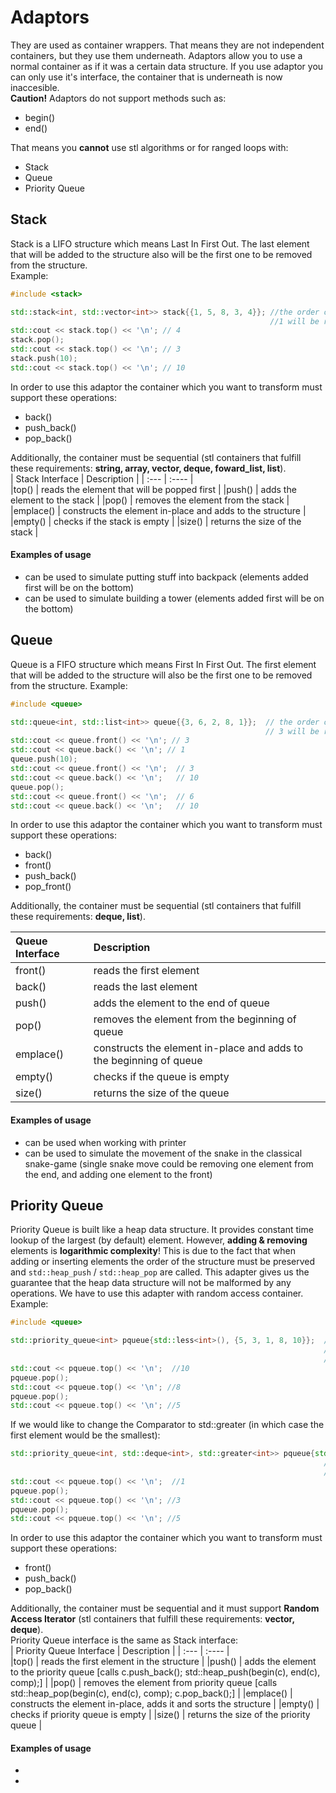 # Adaptors
They are used as container wrappers. That means they are not independent containers, but they use them underneath. Adaptors allow you to use a normal container as if it was a certain data structure. If you use adaptor you can only use it's interface, the container that is underneath is now inaccesible.  
**Caution!**
Adaptors do not support methods such as:
  - begin()  
  - end()  
  
That means you **cannot** use stl algorithms or for ranged loops with:
- Stack  
- Queue  
- Priority Queue  
## Stack
Stack is a LIFO structure which means Last In First Out. The last element that will be added to the structure also will be the first one to be removed from the structure.  
Example:  
  ```cpp
  #include <stack>
  
  std::stack<int, std::vector<int>> stack{{1, 5, 8, 3, 4}}; //the order of the elements is preserved,
                                                            //1 will be removed as last from the stack
  std::cout << stack.top() << '\n'; // 4  
  stack.pop();  
  std::cout << stack.top() << '\n'; // 3  
  stack.push(10);  
  std::cout << stack.top() << '\n'; // 10  
  ```
  
In order to use this adaptor the container which you want to transform must support these operations:
  - back()
  - push_back()
  - pop_back()  
  
 Additionally, the container must be sequential (stl containers that fulfill these requirements: **string, array, vector, deque, foward_list, list**).  
| Stack Interface | Description |
| :---        |    :----   |  
|top()      | reads the element that will be popped first        | 
|push()  | adds the element to the stack        | 
|pop()  | removes the element from the stack        | 
|emplace()  | constructs the element in-place and adds to the structure        | 
|empty()  | checks if the stack is empty        | 
|size()  | returns the size of the stack        |  

#### Examples of usage
- can be used to simulate putting stuff into backpack (elements added first will be on the bottom)
- can be used to simulate building a tower (elements added first will be on the bottom)

## Queue
Queue is a FIFO structure which means First In First Out. The first element that will be added to the structure will also be the first one to be removed from the structure.
Example:
  ```cpp
  #include <queue>
  
  std::queue<int, std::list<int>> queue{{3, 6, 2, 8, 1}};  // the order of the elements is preserved
                                                           // 3 will be removed from the queue as first
  std::cout << queue.front() << '\n'; // 3
  std::cout << queue.back() << '\n'; // 1
  queue.push(10);
  std::cout << queue.front() << '\n';  // 3
  std::cout << queue.back() << '\n';   // 10
  queue.pop();
  std::cout << queue.front() << '\n';  // 6
  std::cout << queue.back() << '\n';   // 10
  ```
  
 In order to use this adaptor the container which you want to transform must support these operations:
  - back()
  - front()  
  - push_back()
  - pop_front()  
  
Additionally, the container must be sequential (stl containers that fulfill these requirements: **deque, list**).  

| Queue Interface | Description |
| :---        |    :----   |  
|front()      | reads the first element    | 
|back()  | reads the last element      | 
|push()  | adds the element to the end of queue        | 
|pop()  | removes the element from the beginning of queue        | 
|emplace()  | constructs the element in-place and adds to the beginning of queue        | 
|empty()  | checks if the queue is empty        | 
|size()  | returns the size of the queue        |

#### Examples of usage
- can be used when working with printer  
- can be used to simulate the movement of the snake in the classical snake-game (single snake move could be removing one element from the end, and adding one element to the front)

## Priority Queue
Priority Queue is built like a heap data structure. It provides constant time lookup of the largest (by default) element. However, **adding & removing** elements is **logarithmic complexity**! This is due to the fact that when adding or inserting elements the order of the structure must be preserved and `std::heap_push` / `std::heap_pop` are called. This adapter gives us the guarantee that the heap data structure will not be malformed by any operations. We have to use this adapter with random access container.
Example:
  ```cpp
  #include <queue>
  
  std::priority_queue<int> pqueue{std::less<int>(), {5, 3, 1, 8, 10}};  // we must specify the Comparator in the c-tor
                                                                        // the elements will be sorted instantly
                                                                        // the order is descending 10, 8, 5, 3, 1
  std::cout << pqueue.top() << '\n';  //10
  pqueue.pop();
  std::cout << pqueue.top() << '\n'; //8
  pqueue.pop();
  std::cout << pqueue.top() << '\n'; //5
  ```
  
 If we would like to change the Comparator to std::greater (in which case the first element would be the smallest):
  ```cpp
  std::priority_queue<int, std::deque<int>, std::greater<int>> pqueue{std::greater<int>(), {5, 3, 1, 8, 10}};  
                                                                        // the elements will be sorted instantly
                                                                        // the order is now ascending 1, 3, 5, 8, 10
  std::cout << pqueue.top() << '\n';  //1
  pqueue.pop();
  std::cout << pqueue.top() << '\n'; //3
  pqueue.pop();
  std::cout << pqueue.top() << '\n'; //5
  ```
  
   In order to use this adaptor the container which you want to transform must support these operations:
  - front()  
  - push_back()
  - pop_back()  
  
  Additionally, the container must be sequential and it must support **Random Access Iterator** (stl containers that fulfill these requirements: **vector, deque**).  
  Priority Queue interface is the same as Stack interface:  
| Priority Queue Interface | Description |
| :---        |    :----   |  
|top()      | reads the first element in the structure     | 
|push()  | adds the element to the priority queue [calls c.push_back(); std::heap_push(begin(c), end(c), comp);]        | 
|pop()  | removes the element from priority queue [calls std::heap_pop(begin(c), end(c), comp); c.pop_back();]      | 
|emplace()  | constructs the element in-place, adds it and sorts the structure     |
|empty()  | checks if priority queue is empty        | 
|size()  | returns the size of the priority queue        |

#### Examples of usage
-   
- 
